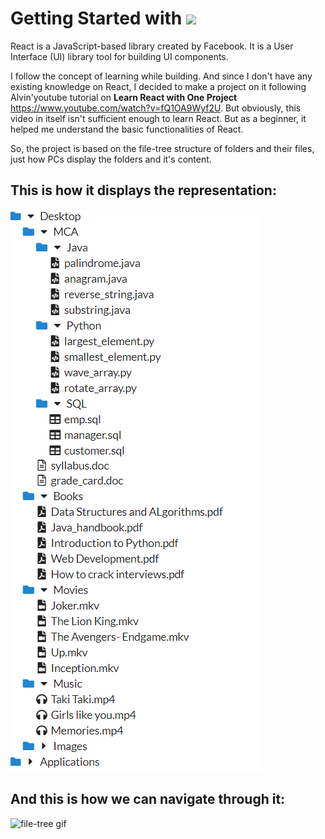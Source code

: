# Getting Started with <img src="https://img.shields.io/badge/React-20232A?style=for-the-badge&logo=react&logoColor=61DAFB" height=25>

React is a JavaScript-based library created by Facebook. It is a User Interface (UI) library tool for building UI components.

I follow the concept of learning while building. And since I don't have any existing knowledge on React, I decided to make a project on it following Alvin'youtube tutorial on **Learn React with One Project** https://www.youtube.com/watch?v=fQ1OA9Wyf2U. But obviously, this video in itself isn't sufficient enough to learn React. But as a beginner, it helped me understand the basic functionalities of React. 

So, the project is based on the file-tree structure of folders and their files, just how PCs display the folders and it's content.


## This is how it displays the representation:

![](Screenshots/P3.png)

## And this is how  we can navigate through it:


![file-tree gif](https://user-images.githubusercontent.com/76172860/116601598-4ed12180-a948-11eb-8023-747b0259893b.gif)

